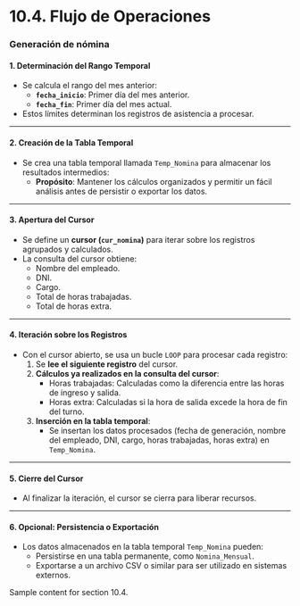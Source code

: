 # 10.4. Flujo de Operaciones
### Generación de nómina

#### **1. Determinación del Rango Temporal**
   - Se calcula el rango del mes anterior:
     - **`fecha_inicio`**: Primer día del mes anterior.
     - **`fecha_fin`**: Primer día del mes actual.
   - Estos límites determinan los registros de asistencia a procesar.

---

#### **2. Creación de la Tabla Temporal**
   - Se crea una tabla temporal llamada `Temp_Nomina` para almacenar los resultados intermedios:
     - **Propósito**: Mantener los cálculos organizados y permitir un fácil análisis antes de persistir o exportar los datos.

---

#### **3. Apertura del Cursor**
   - Se define un **cursor (`cur_nomina`)** para iterar sobre los registros agrupados y calculados.
   - La consulta del cursor obtiene:
     - Nombre del empleado.
     - DNI.
     - Cargo.
     - Total de horas trabajadas.
     - Total de horas extra.

---

#### **4. Iteración sobre los Registros**
   - Con el cursor abierto, se usa un bucle `LOOP` para procesar cada registro:
     1. Se **lee el siguiente registro** del cursor.
     2. **Cálculos ya realizados en la consulta del cursor**:
        - Horas trabajadas: Calculadas como la diferencia entre las horas de ingreso y salida.
        - Horas extra: Calculadas si la hora de salida excede la hora de fin del turno.
     3. **Inserción en la tabla temporal**:
        - Se insertan los datos procesados (fecha de generación, nombre del empleado, DNI, cargo, horas trabajadas, horas extra) en `Temp_Nomina`.

---

#### **5. Cierre del Cursor**
   - Al finalizar la iteración, el cursor se cierra para liberar recursos.

---

#### **6. Opcional: Persistencia o Exportación**
   - Los datos almacenados en la tabla temporal `Temp_Nomina` pueden:
     - Persistirse en una tabla permanente, como `Nomina_Mensual`.
     - Exportarse a un archivo CSV o similar para ser utilizado en sistemas externos.

Sample content for section 10.4.
